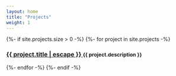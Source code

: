 ```yaml
---
layout: home
title: "Projects"
weight: 1
---
```

{%- if site.projects.size > 0 -%}
    {%- for project in site.projects -%}
    <h3>
        <a class="post-link inline" href="{{ project.url | relative_url }}">
        {{ project.title | escape }}
        </a>
        <small>{{ project.description }}</small>
    </h3>
    {%- endfor -%}
{%- endif -%}